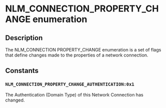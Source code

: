 # NLM_CONNECTION_PROPERTY_CHANGE enumeration

## Description

The NLM_CONNECTION PROPERTY_CHANGE enumeration is a set of flags that define changes made to the properties of a network connection.

## Constants

### `NLM_CONNECTION_PROPERTY_CHANGE_AUTHENTICATION:0x1`

The Authentication (Domain Type) of this Network Connection has changed.